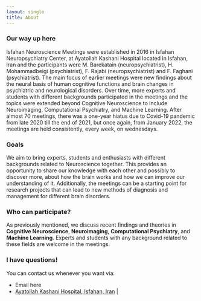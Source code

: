 ```yaml
---
layout: single
title: About
---
```

### <i class="fa-solid fa-road"></i> Our way up here
Isfahan Neuroscience Meetings were established in 2016 in Isfahan Neuropsychiatry Center, at Ayatollah Kashani Hospital located in Isfahan, Iran and the participants were M. Barekatain (neuropsychiatrist), H. Mohammadbeigi (psychiatrist), F. Rajabi (neuropsychiatrist) and F. Faghani (psychiatrist). The main focus of earlier meetings were new findings about the neural basis of human cognitive functions and brain changes in psychiatric and neurological disorders. Over time, more experts and students with different backgrounds participated in the meetings and the topics were extended beyond Cognitive Neuroscience to include Neuroimaging, Computational Psychiatry, and Machine Learning. After almost 70 meetings, there was a one-year hiatus due to Covid-19 pandemic from late 2020 till the end of 2021, but once again, from January 2022, the meetings are held consistently, every week, on wednesdays.

### <i class="fa-solid fa-bullseye"></i> Goals
We aim to bring experts, students and enthusiasts with different backgrounds related to Neuroscience together. This provides an opportunity to share our knowledge with each other and possibly to discover more, about how the brain works and how we can improve our understanding of it. Additionally, the meetings can be a starting point for research projects that can lead to new methods of diagnosis and management for different brain disorders.

### <i class="fa-solid fa-user-plus"></i> Who can participate?
As previously mentioned, we discuss recent findings and theories in **Cognitive Neuroscience**, **Neuroimaging**, **Computational Psychiatry**, and **Machine Learning**. Experts and students with any background related to these fields are welcome in the meetings.

### <i class="fa-solid fa-circle-question"></i> I have questions!
You can contact us whenever you want via:
- <i class="bi bi-envelope"></i> Email here
- <i class="bi bi-geo-alt"></i> [Ayatollah Kashani Hospital, Isfahan, Iran](https://goo.gl/maps/R23fP1fSRPFGPspJ9) |